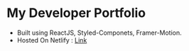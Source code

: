 # My Developer Portfolio

- Built using ReactJS, Styled-Componets, Framer-Motion.
- Hosted On Netlify : [Link](https://dev-ankur29mac-portfolio.netlify.app/)
